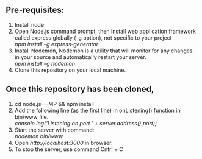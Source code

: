 Pre-requisites:
---------------

1. Install node
2. Open Node.js command prompt, then Install web application framework called express globally (-g option), not specific to your project <br><i>
npm install –g express-generator</i>
3. Install Nodemon, Nodemon is a utility that will monitor for any changes in your source and automatically restart your server.
<br><i>npm install –g nodemon</i>
4. Clone this repository on your local machine.

Once this repository has been cloned,
---------------------------------------

1. cd node.js---MP && npm install
2. Add the following line (as the first line) in onListening()  function in bin/www file.
<br><i>console.log('Listening on port ' + server.address().port); </i>
3. Start the server with command:
  <br><i>nodemon bin/www</i>
4.	Open <i>http://localhost:3000</i> in browser. 
5.	To stop the server, use command Cntrl + C


